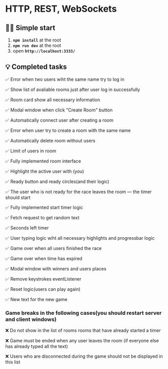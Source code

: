 # HTTP, REST, WebSockets

## 🏃‍♂️ Simple start

1. **`npm install`** at the root
2. **`npm run dev`** at the root
3. open **`http://localhost:3333/`**

## 💡 Completed tasks
✅ Error when two users wiht the same name try to log in

✅ Show list of avaliable rooms just after user log in successfully

✅ Room card show all necessary information

✅ Modal window when click "Create Room" button

✅ Automatically connect user after creating a room

✅ Error when user try to create a room with the same name

✅ Automatically delete room without users

✅ Limit of users in room

✅ Fully implemented room interface

✅ Highlight the active user with (you)

✅ Ready button and ready circles(and their logic)

✅ The user who is not ready for the race leaves the room — the timer should start

✅ Fully implemented start timer logic

✅ Fetch request to get random text

✅ Seconds left timer

✅ User typing logic wiht all necessary highlights and progressbar logic

✅ Game over when all users finished the race

✅ Game over when time has expired

✅ Modal window with winners and users places

✅ Remove keystrokes eventListener

✅ Reset logic(users can play again)

✅ New text for the new game


### Game breaks in the following cases(you should restart server and client windows)

❌ Do not show in the list of rooms rooms that have already started a timer 

❌ Game must be ended when any user leaves the room (if everyone else has already typed all the text)

❌  Users who are disconnected during the game should not be displayed in this list
